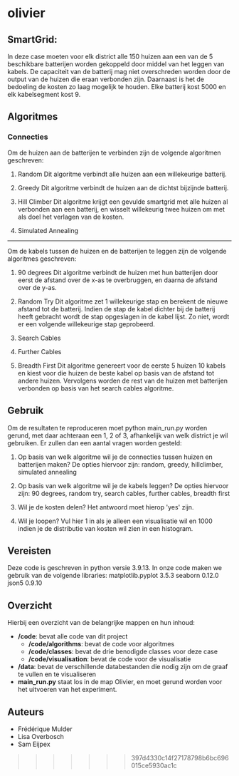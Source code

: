 # olivier

## SmartGrid:

In deze case moeten voor elk district alle 150 huizen aan een van de 5 beschikbare batterijen worden gekoppeld door middel van het leggen van kabels. De capaciteit van de batterij mag niet overschreden worden door de output van de huizen die eraan verbonden zijn. Daarnaast is het de bedoeling de kosten zo laag mogelijk te houden. Elke batterij kost 5000 en elk kabelsegment kost 9.

## Algoritmes
### Connecties
Om de huizen aan de batterijen te verbinden zijn de volgende algoritmen geschreven:
1. Random
Dit algoritme verbindt alle huizen aan een willekeurige batterij.

2. Greedy
Dit algoritme verbindt de huizen aan de dichtst bijzijnde batterij.

3. Hill Climber
Dit algoritme krijgt een gevulde smartgrid met alle huizen al verbonden aan een batterij, en wisselt willekeurig twee huizen om met als doel het verlagen van de kosten.

4. Simulated Annealing
---

Om de kabels tussen de huizen en de batterijen te leggen zijn de volgende algoritmes geschreven:
1. 90 degrees
Dit algoritme verbindt de huizen met hun batterijen door eerst de afstand over de x-as te overbruggen, en daarna de afstand over de y-as.

2. Random Try
Dit algoritme zet 1 willekeurige stap en berekent de nieuwe afstand tot de batterij. Indien de stap de kabel dichter bij de batterij heeft gebracht wordt de stap opgeslagen in de kabel lijst. Zo niet, wordt er een volgende willekeurige stap geprobeerd.

3. Search Cables

4. Further Cables

5. Breadth First
Dit algoritme genereert voor de eerste 5 huizen 10 kabels en kiest voor die huizen de beste kabel op basis van de afstand tot andere huizen. Vervolgens worden de rest van de huizen met batterijen verbonden op basis van het search cables algoritme.



## Gebruik
Om de resultaten te reproduceren moet python main_run.py worden gerund, met daar achteraan een 1, 2 of 3, afhankelijk van welk district je wil gebruiken.
Er zullen dan een aantal vragen worden gesteld:
1. Op basis van welk algoritme wil je de connecties tussen huizen en batterijen maken?
De opties hiervoor zijn: random, greedy, hillclimber, simulated annealing

2. Op basis van welk algoritme wil je de kabels leggen?
De opties hiervoor zijn: 90 degrees, random try, search cables,  further cables, breadth first

3. Wil je de kosten delen?
Het antwoord moet hierop 'yes' zijn.

4. Wil je loopen?
Vul hier 1 in als je alleen een visualisatie wil en 1000 indien je de distributie van kosten wil zien in een histogram.

## Vereisten
Deze code is geschreven in python versie 3.9.13. In onze code maken we gebruik van de volgende libraries:
matplotlib.pyplot 3.5.3
seaborn 0.12.0
json5 0.9.10

## Overzicht
Hierbij een overzicht van de belangrijke mappen en hun inhoud:

- **/code**: bevat alle code van dit project
  - **/code/algorithms**: bevat de code voor algoritmes
  - **/code/classes**: bevat de drie benodigde classes voor deze case
  - **/code/visualisation**: bevat de code voor de visualisatie
- **/data**: bevat de verschillende databestanden die nodig zijn om de graaf te vullen en te visualiseren
- **main_run.py** staat los in de map Olivier, en moet gerund worden voor het uitvoeren van het experiment.

## Auteurs
- Frédérique Mulder
- Lisa Overbosch
- Sam Eijpex
>>>>>>> 397d4330c14f27178798b6bc696015ce5930ac1c
